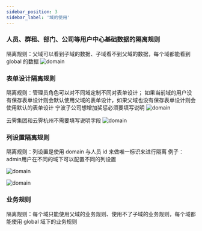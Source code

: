 ```yaml
---
sidebar_position: 3
sidebar_label: '域的使用'
---
```


### 人员、群租、部门、公司等用户中心基础数据的隔离规则
隔离规则：父域可以看到子域的数据、子域看不到父域的数据，每个域都能看到 global 的数据
![domain](/img/domain/basicData/basicData1.png)

### 表单设计隔离规则
隔离规则：管理员角色可以对不同域定制不同对表单设计；
        如果当前域的用户没有保存表单设计则会默认使用父域的表单设计，如果父域也没有保存表单设计则会使用默认的表单设计
宁波子公司想增加奖惩必须要填写说明
![domain](/img/domain/formDesign/formDesign1.png)

云霁集团和云霁杭州不需要填写说明字段
![domain](/img/domain/formDesign/formDesign2.png)

### 列设置隔离规则
隔离规则：列设置是使用 domain 与人员 id 来做唯一标识来进行隔离
例子：admin用户在不同的域下可以配置不同的列设置

![domain](/img/domain/listElement/listElement1.png)

![domain](/img/domain/listElement/listElement2.png)

### 业务规则
隔离规则：每个域只能使用父域的业务规则、使用不了子域的业务规则，每个域都能使用 global 域下的业务规则




